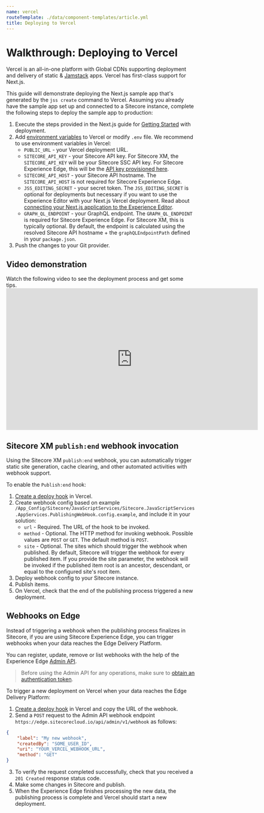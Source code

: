 ```yaml
---
name: vercel
routeTemplate: ./data/component-templates/article.yml
title: Deploying to Vercel
---
```

# Walkthrough: Deploying to Vercel

Vercel is an all-in-one platform with Global CDNs supporting deployment and delivery of static & [Jamstack](https://jamstack.org/) apps. Vercel has first-class support for Next.js.

This guide will demonstrate deploying the Next.js sample app that's generated by the `jss create` command to Vercel. Assuming you already have the sample app set up and connected to a Sitecore instance, complete the following steps to deploy the sample app to production:

1. Execute the steps provided in the Next.js  guide for [Getting Started](https://nextjs.org/docs/deployment#getting-started) with deployment.
2. Add [environment variables](https://nextjs.org/docs/basic-features/environment-variables#environment-variables-on-vercel) to Vercel or modify `.env` file. We recommend to use environment variables in Vercel:
	* `PUBLIC_URL` - your Vercel deployment URL.
	* `SITECORE_API_KEY` - your Sitecore API key. For Sitecore XM, the `SITECORE_API_KEY` will be your Sitecore SSC API key. For Sitecore Experience Edge, this will be the [API key provisioned here](https://doc.sitecore.com/developers/101/developer-tools/en/test-your-queries.html).
	* `SITECORE_API_HOST` - your Sitecore API hostname. The `SITECORE_API_HOST` is not required for Sitecore Experience Edge.
	* `JSS_EDITING_SECRET` - your secret token. The `JSS_EDITING_SECRET` is optional for deployments but necessary if you want to use the Experience Editor with your Next.js Vercel deployment. Read about [connecting your Next.js application to the Experience Editor](/docs/nextjs/experience-editor/walkthrough).
	* `GRAPH_QL_ENDPOINT` - your GraphQL endpoint. The `GRAPH_QL_ENDPOINT` is required for Sitecore Experience Edge. For Sitecore XM, this is typically optional. By default, the endpoint is calculated using the resolved Sitecore API hostname + the `graphQLEndpointPath` defined in your `package.json`.
3. Push the changes to your Git provider.

## Video demonstration

<p>
  Watch the following video to see the deployment process and get some tips.
  <iframe width="672" height="378" src="https://www.youtube.com/embed/s_F5hoNsvOo" frameborder="0" allow="accelerometer; autoplay; clipboard-write; encrypted-media; gyroscope; picture-in-picture" allowfullscreen></iframe>
</p>

## Sitecore XM `publish:end` webhook invocation

Using the Sitecore XM `publish:end` webhook, you can automatically trigger static site generation, cache clearing, and other automated activities with webhook support.

To enable the `Publish:end` hook:

1. [Create a deploy hook](https://vercel.com/docs/more/deploy-hooks#creating-a-deploy-hook) in Vercel.
2. Create webhook config based on example `/App_Config/Sitecore/JavaScriptServices/Sitecore.JavaScriptServices.AppServices.PublishingWebHook.config.example`, and include it in your solution:
	* `url` - Required. The URL of the hook to be invoked.
	* `method` - Optional. The HTTP method for invoking webhook. Possible values are `POST` or `GET`. The default method is `POST`.
	* `site` - Optional. The sites which should trigger the webhook when published. By default, Sitecore will trigger the webhook for every published item. If you provide the site parameter, the webhook will be invoked if the published item root is an ancestor, descendant, or equal to the configured site's root item.
3. Deploy webhook config to your Sitecore instance.
4. Publish items.
5. On Vercel, check that the end of the publishing process triggered a new deployment.

## Webhooks on Edge

Instead of triggering a webhook when the publishing process finalizes in Sitecore, if you are using Sitecore Experience Edge, you can trigger webhooks when your data reaches the Edge Delivery Platform. 

You can register, update, remove or list webhooks with the help of the Experience Edge [Admin API](https://doc.sitecore.com/developers/101/developer-tools/en/admin-api.html).

> Before using the Admin API for any operations, make sure to [obtain an authentication token](https://doc.sitecore.com/developers/101/developer-tools/en/request-a-jwt-for-experience-edge-xm-using-oauth.html).

To trigger a new deployment on Vercel when your data reaches the Edge Delivery Platform: 

1. [Create a deploy hook](https://vercel.com/docs/more/deploy-hooks#creating-a-deploy-hook) in Vercel and copy the URL of the webhook.
2. Send a `POST` request to the Admin API webhook endpoint `https://edge.sitecorecloud.io/api/admin/v1/webhook` as follows: 
```json
{
    "label": "My new webhook",
    "createdBy": "SOME_USER_ID",
    "uri": "YOUR_VERCEL_WEBHOOK_URL",
    "method": "GET"
}
```
3. To verify the request completed successfully, check that you received a `201 Created` response status code. 
4. Make some changes in Sitecore and publish. 
5. When the Experience Edge finishes processing the new data, the publishing process is complete and Vercel should start a new deployment.
